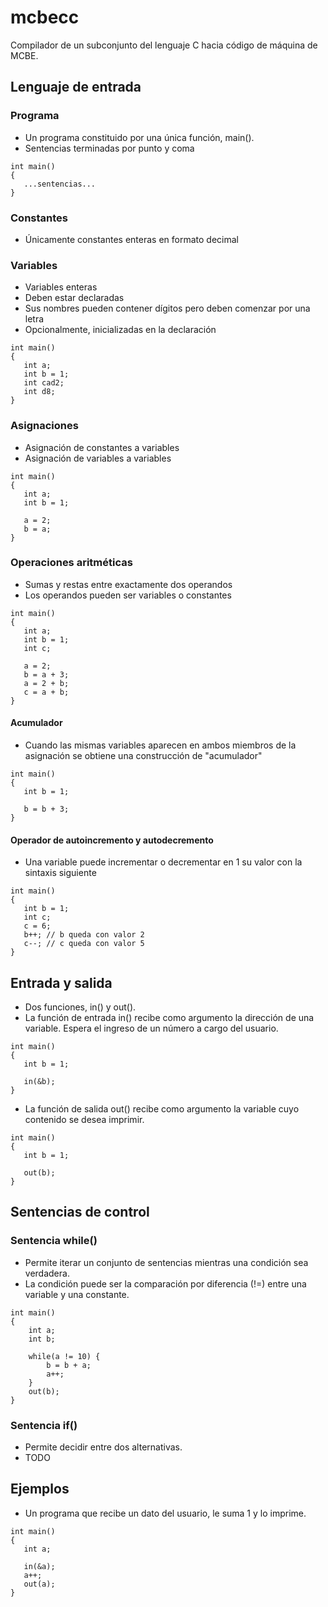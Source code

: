 # mcbecc

Compilador de un subconjunto del lenguaje C hacia código de máquina de MCBE.

## Lenguaje de entrada

### Programa

- Un programa constituido por una única función, main().
- Sentencias terminadas por punto y coma

```
int main()
{
   ...sentencias...
}
```

### Constantes
- Únicamente constantes enteras en formato decimal

### Variables

- Variables enteras 
- Deben estar declaradas 
- Sus nombres pueden contener dígitos pero deben comenzar por una letra
- Opcionalmente, inicializadas en la declaración

```
int main()
{
   int a;
   int b = 1;
   int cad2;
   int d8;
}
```

### Asignaciones

- Asignación de constantes a variables
- Asignación de variables a variables

```
int main()
{
   int a;
   int b = 1;
   
   a = 2;
   b = a;
}
```


### Operaciones aritméticas

- Sumas y restas entre exactamente dos operandos
- Los operandos pueden ser variables o constantes

```
int main()
{
   int a;
   int b = 1;
   int c;
   
   a = 2;
   b = a + 3;
   a = 2 + b;
   c = a + b;
}
```

#### Acumulador

- Cuando las mismas variables aparecen en ambos miembros de la asignación se obtiene una construcción de "acumulador"

```
int main()
{
   int b = 1;
   
   b = b + 3;
}
```
#### Operador de autoincremento y autodecremento

- Una variable puede incrementar o decrementar en 1 su valor con la sintaxis siguiente

```
int main()
{
   int b = 1;
   int c;
   c = 6;
   b++; // b queda con valor 2
   c--; // c queda con valor 5
}
```
## Entrada y salida

- Dos funciones, in() y out().
- La función de entrada in() recibe como argumento la dirección de una variable. Espera el ingreso de un número a cargo del usuario.

```
int main()
{
   int b = 1;

   in(&b);
}
```
- La función de salida out() recibe como argumento la variable cuyo contenido se desea imprimir.

```
int main()
{
   int b = 1;

   out(b);
}
```

## Sentencias de control

### Sentencia while()

- Permite iterar un conjunto de sentencias mientras una condición sea verdadera.
- La condición puede ser la comparación por diferencia (!=) entre una variable y una constante.

```
int main()
{
	int a;
	int b;

	while(a != 10) {
		b = b + a;
		a++;
	}
	out(b);
}
```

### Sentencia if()

- Permite decidir entre dos alternativas.
- TODO

## Ejemplos

- Un programa que recibe un dato del usuario, le suma 1 y lo imprime.

```
int main()
{
   int a;
   
   in(&a);
   a++;
   out(a);
}
```


